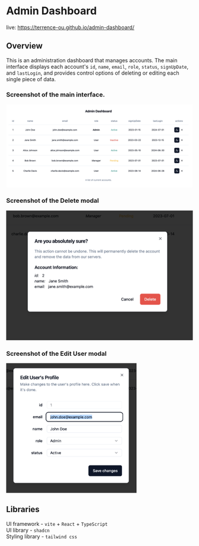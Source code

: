 # Admin Dashboard

live: https://terrence-ou.github.io/admin-dashboard/ 

## Overview

This is an administration dashboard that manages accounts. The main interface displays each account's `id`, `name`, `email`, `role`, `status`, `signUpDate`, and `lastLogin`, and provides control options of deleting or editing each single piece of data.

### Screenshot of the main interface.

<img src="./public/interface.png"/>

### Screenshot of the Delete modal

<img src="./public/modal-delete.png" height="350px"/>

### Screenshot of the Edit User modal
<img src="./public/modal-edit.png" height="350px"/>


## Libraries

UI framework - `vite` + `React` + `TypeScript` \
UI library - `shadcn` \
Styling library - `tailwind css`